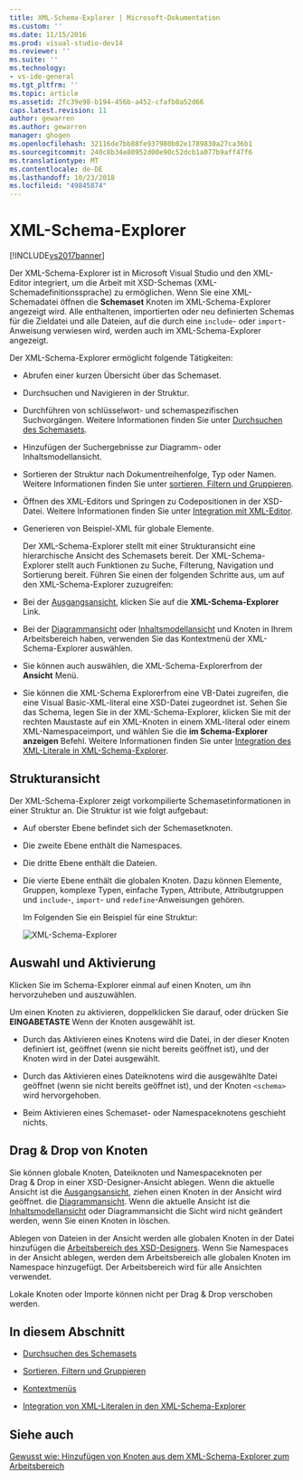 ```yaml
---
title: XML-Schema-Explorer | Microsoft-Dokumentation
ms.custom: ''
ms.date: 11/15/2016
ms.prod: visual-studio-dev14
ms.reviewer: ''
ms.suite: ''
ms.technology:
- vs-ide-general
ms.tgt_pltfrm: ''
ms.topic: article
ms.assetid: 2fc39e98-b194-456b-a452-cfafb0a52d66
caps.latest.revision: 11
author: gewarren
ms.author: gewarren
manager: ghogen
ms.openlocfilehash: 32116de7bb88fe937980b02e1789830a27ca36b1
ms.sourcegitcommit: 240c8b34e80952d00e90c52dcb1a077b9aff47f6
ms.translationtype: MT
ms.contentlocale: de-DE
ms.lasthandoff: 10/23/2018
ms.locfileid: "49845874"
---
```

# <a name="xml-schema-explorer"></a>XML-Schema-Explorer
[!INCLUDE[vs2017banner](../includes/vs2017banner.md)]

  
Der XML-Schema-Explorer ist in Microsoft Visual Studio und den XML-Editor integriert, um die Arbeit mit XSD-Schemas (XML-Schemadefinitionssprache) zu ermöglichen. Wenn Sie eine XML-Schemadatei öffnen die **Schemaset** Knoten im XML-Schema-Explorer angezeigt wird. Alle enthaltenen, importierten oder neu definierten Schemas für die Zieldatei und alle Dateien, auf die durch eine `include`- oder `import`-Anweisung verwiesen wird, werden auch im XML-Schema-Explorer angezeigt.  
  
 Der XML-Schema-Explorer ermöglicht folgende Tätigkeiten:  
  
- Abrufen einer kurzen Übersicht über das Schemaset.  
  
- Durchsuchen und Navigieren in der Struktur.  
  
- Durchführen von schlüsselwort- und schemaspezifischen Suchvorgängen. Weitere Informationen finden Sie unter [Durchsuchen des Schemasets](../xml-tools/searching-the-schema-set.md).  
  
- Hinzufügen der Suchergebnisse zur Diagramm- oder Inhaltsmodellansicht.  
  
- Sortieren der Struktur nach Dokumentreihenfolge, Typ oder Namen. Weitere Informationen finden Sie unter [sortieren, Filtern und Gruppieren](../xml-tools/sorting-filtering-and-grouping-xml-schema-explorer.md).  
  
- Öffnen des XML-Editors und Springen zu Codepositionen in der XSD-Datei. Weitere Informationen finden Sie unter [Integration mit XML-Editor](../xml-tools/integration-with-xml-editor.md).  
  
- Generieren von Beispiel-XML für globale Elemente.  
  
  Der XML-Schema-Explorer stellt mit einer Strukturansicht eine hierarchische Ansicht des Schemasets bereit. Der XML-Schema-Explorer stellt auch Funktionen zu Suche, Filterung, Navigation und Sortierung bereit. Führen Sie einen der folgenden Schritte aus, um auf den XML-Schema-Explorer zuzugreifen:  
  
- Bei der [Ausgangsansicht](../xml-tools/start-view.md), klicken Sie auf die **XML-Schema-Explorer** Link.  
  
- Bei der [Diagrammansicht](../xml-tools/graph-view.md) oder [Inhaltsmodellansicht](../xml-tools/content-model-view.md) und Knoten in Ihrem Arbeitsbereich haben, verwenden Sie das Kontextmenü der XML-Schema-Explorer auswählen.  
  
- Sie können auch auswählen, die XML-Schema-Explorerfrom der **Ansicht** Menü.  
  
- Sie können die XML-Schema Explorerfrom eine VB-Datei zugreifen, die eine Visual Basic-XML-literal eine XSD-Datei zugeordnet ist. Sehen Sie das Schema, legen Sie in der XML-Schema-Explorer, klicken Sie mit der rechten Maustaste auf ein XML-Knoten in einem XML-literal oder einem XML-Namespaceimport, und wählen Sie die **im Schema-Explorer anzeigen** Befehl. Weitere Informationen finden Sie unter [Integration des XML-Literale in XML-Schema-Explorer](../xml-tools/integration-of-xml-literals-with-xml-schema-explorer.md).  
  
## <a name="tree-view"></a>Strukturansicht  
 Der XML-Schema-Explorer zeigt vorkompilierte Schemasetinformationen in einer Struktur an. Die Struktur ist wie folgt aufgebaut:  
  
- Auf oberster Ebene befindet sich der Schemasetknoten.  
  
- Die zweite Ebene enthält die Namespaces.  
  
- Die dritte Ebene enthält die Dateien.  
  
- Die vierte Ebene enthält die globalen Knoten. Dazu können Elemente, Gruppen, komplexe Typen, einfache Typen, Attribute, Attributgruppen und `include`-, `import`- und `redefine`-Anweisungen gehören.  
  
  Im Folgenden Sie ein Beispiel für eine Struktur:  
  
  ![XML-Schema-Explorer](../xml-tools/media/xmlschemaexplorer.gif "XMLSchemaExplorer")  
  
## <a name="selection-and-activation"></a>Auswahl und Aktivierung  
 Klicken Sie im Schema-Explorer einmal auf einen Knoten, um ihn hervorzuheben und auszuwählen.  
  
 Um einen Knoten zu aktivieren, doppelklicken Sie darauf, oder drücken Sie **EINGABETASTE** Wenn der Knoten ausgewählt ist.  
  
-   Durch das Aktivieren eines Knotens wird die Datei, in der dieser Knoten definiert ist, geöffnet (wenn sie nicht bereits geöffnet ist), und der Knoten wird in der Datei ausgewählt.  
  
-   Durch das Aktivieren eines Dateiknotens wird die ausgewählte Datei geöffnet (wenn sie nicht bereits geöffnet ist), und der Knoten `<schema>` wird hervorgehoben.  
  
-   Beim Aktivieren eines Schemaset- oder Namespaceknotens geschieht nichts.  
  
## <a name="draging-and-dropping-nodes"></a>Drag & Drop von Knoten  
 Sie können globale Knoten, Dateiknoten und Namespaceknoten per Drag & Drop in einer XSD-Designer-Ansicht ablegen. Wenn die aktuelle Ansicht ist die [Ausgangsansicht](../xml-tools/start-view.md), ziehen einen Knoten in der Ansicht wird geöffnet. die [Diagrammansicht](../xml-tools/graph-view.md). Wenn die aktuelle Ansicht ist die [Inhaltsmodellansicht](../xml-tools/content-model-view.md) oder Diagrammansicht die Sicht wird nicht geändert werden, wenn Sie einen Knoten in löschen.  
  
 Ablegen von Dateien in der Ansicht werden alle globalen Knoten in der Datei hinzufügen die [Arbeitsbereich des XSD-Designers](../xml-tools/xml-schema-designer-workspace.md). Wenn Sie Namespaces in der Ansicht ablegen, werden dem Arbeitsbereich alle globalen Knoten im Namespace hinzugefügt. Der Arbeitsbereich wird für alle Ansichten verwendet.  
  
 Lokale Knoten oder Importe können nicht per Drag & Drop verschoben werden.  
  
## <a name="in-this-section"></a>In diesem Abschnitt  
  
-   [Durchsuchen des Schemasets](../xml-tools/searching-the-schema-set.md)  
  
-   [Sortieren, Filtern und Gruppieren](../xml-tools/sorting-filtering-and-grouping-xml-schema-explorer.md)  
  
-   [Kontextmenüs](../xml-tools/context-menus-xml-schema-explorer.md)  
  
-   [Integration von XML-Literalen in den XML-Schema-Explorer](../xml-tools/integration-of-xml-literals-with-xml-schema-explorer.md)  
  
## <a name="see-also"></a>Siehe auch  
 [Gewusst wie: Hinzufügen von Knoten aus dem XML-Schema-Explorer zum Arbeitsbereich](../xml-tools/how-to-add-nodes-to-the-workspace-from-the-xml-schema-explorer.md)







